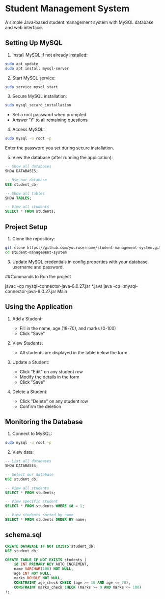 # Student Management System

A simple Java-based student management system with MySQL database and web interface.

## Setting Up MySQL

1. Install MySQL if not already installed:
```bash
sudo apt update
sudo apt install mysql-server
```

2. Start MySQL service:
```bash
sudo service mysql start
```

3. Secure MySQL installation:
```bash
sudo mysql_secure_installation
```
   - Set a root password when prompted
   - Answer 'Y' to all remaining questions

4. Access MySQL:
```bash
sudo mysql -u root -p
```
Enter the password you set during secure installation.

5. View the database (after running the application):
```sql
-- Show all databases
SHOW DATABASES;

-- Use our database
USE student_db;

-- Show all tables
SHOW TABLES;

-- View all students
SELECT * FROM students;
```

## Project Setup

1. Clone the repository:
```bash
git clone https://github.com/yourusername/student-management-system.git
cd student-management-system
```


3. Update MySQL credentials in config.properties with your database username and password.

##Commands to Run the project

javac -cp mysql-connector-java-8.0.27.jar *.java
java -cp .:mysql-connector-java-8.0.27.jar Main


## Using the Application

1. Add a Student:
   - Fill in the name, age (18-70), and marks (0-100)
   - Click "Save"

2. View Students:
   - All students are displayed in the table below the form

3. Update a Student:
   - Click "Edit" on any student row
   - Modify the details in the form
   - Click "Save"

4. Delete a Student:
   - Click "Delete" on any student row
   - Confirm the deletion

## Monitoring the Database

1. Connect to MySQL:
```bash
sudo mysql -u root -p
```

2. View data:
```sql
-- List all databases
SHOW DATABASES;

-- Select our database
USE student_db;

-- View all students
SELECT * FROM students;

-- View specific student
SELECT * FROM students WHERE id = 1;

-- View students sorted by name
SELECT * FROM students ORDER BY name;
```

## schema.sql
```sql
CREATE DATABASE IF NOT EXISTS student_db;
USE student_db;

CREATE TABLE IF NOT EXISTS students (
    id INT PRIMARY KEY AUTO_INCREMENT,
    name VARCHAR(100) NOT NULL,
    age INT NOT NULL,
    marks DOUBLE NOT NULL,
    CONSTRAINT age_check CHECK (age >= 18 AND age <= 70),
    CONSTRAINT marks_check CHECK (marks >= 0 AND marks <= 100)
);
```
